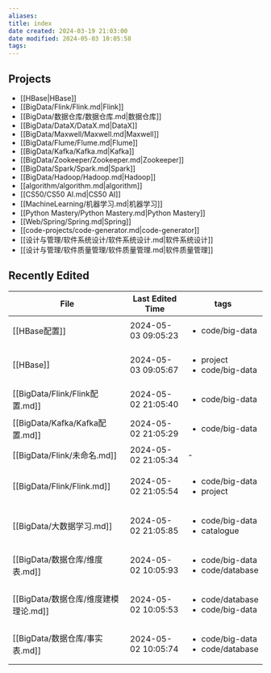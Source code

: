 ```yaml
---
aliases: 
title: index
date created: 2024-03-19 21:03:00
date modified: 2024-05-03 10:05:58
tags: 
---
```

## Projects
- [[HBase|HBase]]
- [[BigData/Flink/Flink.md|Flink]]
- [[BigData/数据仓库/数据仓库.md|数据仓库]]
- [[BigData/DataX/DataX.md|DataX]]
- [[BigData/Maxwell/Maxwell.md|Maxwell]]
- [[BigData/Flume/Flume.md|Flume]]
- [[BigData/Kafka/Kafka.md|Kafka]]
- [[BigData/Zookeeper/Zookeeper.md|Zookeeper]]
- [[BigData/Spark/Spark.md|Spark]]
- [[BigData/Hadoop/Hadoop.md|Hadoop]]
- [[algorithm/algorithm.md|algorithm]]
- [[CS50/CS50 AI.md|CS50 AI]]
- [[MachineLearning/机器学习.md|机器学习]]
- [[Python Mastery/Python Mastery.md|Python Mastery]]
- [[Web/Spring/Spring.md|Spring]]
- [[code-projects/code-generator.md|code-generator]]
- [[设计与管理/软件系统设计/软件系统设计.md|软件系统设计]]
- [[设计与管理/软件质量管理/软件质量管理.md|软件质量管理]]
## Recently Edited
| File                         | Last Edited Time    | tags                                                  |
| ---------------------------- | ------------------- | ----------------------------------------------------- |
| [[HBase配置]]   | 2024-05-03 09:05:23 | <ul><li>code/big-data</li></ul>                       |
| [[HBase]]     | 2024-05-03 09:05:67 | <ul><li>project</li><li>code/big-data</li></ul>       |
| [[BigData/Flink/Flink配置.md]] | 2024-05-02 21:05:40 | <ul><li>code/big-data</li></ul>                       |
| [[BigData/Kafka/Kafka配置.md]] | 2024-05-02 21:05:29 | <ul><li>code/big-data</li></ul>                       |
| [[BigData/Flink/未命名.md]]     | 2024-05-02 21:05:34 | \-                                                    |
| [[BigData/Flink/Flink.md]]   | 2024-05-02 21:05:54 | <ul><li>code/big-data</li><li>project</li></ul>       |
| [[BigData/大数据学习.md]]         | 2024-05-02 21:05:85 | <ul><li>code/big-data</li><li>catalogue</li></ul>     |
| [[BigData/数据仓库/维度表.md]]      | 2024-05-02 10:05:93 | <ul><li>code/big-data</li><li>code/database</li></ul> |
| [[BigData/数据仓库/维度建模理论.md]]   | 2024-05-02 10:05:53 | <ul><li>code/database</li><li>code/big-data</li></ul> |
| [[BigData/数据仓库/事实表.md]]      | 2024-05-02 10:05:74 | <ul><li>code/big-data</li><li>code/database</li></ul> |
